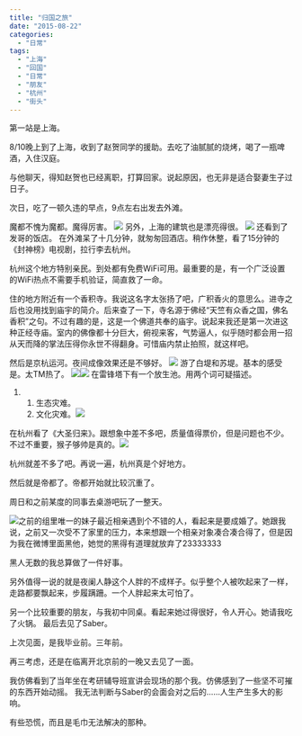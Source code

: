 ```yaml
---
title: "归国之旅"
date: "2015-08-22"
categories: 
  - "日常"
tags: 
  - "上海"
  - "回国"
  - "日常"
  - "朋友"
  - "杭州"
  - "街头"
---
```


第一站是上海。

8/10晚上到了上海，收到了赵贺同学的援助。去吃了油腻腻的烧烤，喝了一瓶啤酒，入住汉庭。

与他聊天，得知赵贺也已经离职，打算回家。说起原因，也无非是适合娶妻生子过日子。

次日，吃了一顿久违的早点，9点左右出发去外滩。

魔都不愧为魔都。魔得厉害。 ![](http://ww2.sinaimg.cn/large/6f7d1cdfjw1evbq1xk7wej21kw16oapa.jpg) 另外，上海的建筑也是漂亮得很。 ![](http://ww4.sinaimg.cn/large/6f7d1cdfjw1evbq3l1mzwj21kw16oh6o.jpg) 还看到了发哥的饭店。 在外滩呆了十几分钟，就匆匆回酒店。稍作休整，看了15分钟的《封神榜》电视剧，拉行李去杭州。

杭州这个地方特别亲民。到处都有免费WiFi可用。最重要的是，有一个广泛设置的WiFi热点不需要手机验证，简直救了一命。

住的地方附近有一个香积寺。我说这名字太张扬了吧，广积香火的意思么。进寺之后也没用找到庙宇的简介。后来查了一下，寺名源于佛经“天竺有众香之国，佛名香积”之句。不过有趣的是，这是一个佛道共奉的庙宇。说起来我还是第一次进这种正经寺庙。室内的佛像都十分巨大，俯视来客，气势逼人，似乎随时都会用一招从天而降的掌法压得你永世不得翻身。可惜庙内禁止拍照，就这样吧。

然后是京杭运河。夜间成像效果还是不够好。 ![](http://ww3.sinaimg.cn/large/6f7d1cdfjw1evbq6t5bdbj21kw23ux5y.jpg) 游了白堤和苏堤。基本的感受是。太TM热了。 ![](http://ww1.sinaimg.cn/large/6f7d1cdfjw1evbq9bs7usj21kw16o7wh.jpg)![](http://ww1.sinaimg.cn/large/6f7d1cdfjw1evbqaek4k2j21kw1kwh8e.jpg) 在雷锋塔下有一个放生池。用两个词可疑描述。

1. 1. 生态灾难。
    2. 文化灾难。![](http://ww3.sinaimg.cn/large/6f7d1cdfjw1evbqc523erj21kw23ue81.jpg)

在杭州看了《大圣归来》。跟想象中差不多吧，质量值得票价，但是问题也不少。不过不重要，猴子够帅是真的。![](http://ww4.sinaimg.cn/large/6f7d1cdfjw1evbqev7hd9j21kw23u4qp.jpg)

杭州就差不多了吧。再说一遍，杭州真是个好地方。

然后就是帝都了。帝都开始就比较沉重了。

周日和之前某度的同事去桌游吧玩了一整天。

![](http://ww4.sinaimg.cn/large/6f7d1cdfjw1evbqfych32j21kw23u1kx.jpg)之前的组里唯一的妹子最近相亲遇到个不错的人，看起来是要成婚了。她跟我说，之前又一次受不了家里的压力，本来想跟一个相亲对象凑合凑合得了，但是因为我在微博里面黑他，她觉的黑得有道理就放弃了23333333

黑人无数的我总算做了一件好事。

另外值得一说的就是夜阑人静这个人胖的不成样子。似乎整个人被吹起来了一样，走路都要飘起来，步履蹒跚。一个人胖起来太可怕了。

另一个比较重要的朋友，与我初中同桌。看起来她过得很好，令人开心。她请我吃了火锅。 最后去见了Saber。

上次见面，是我毕业前。三年前。

再三考虑，还是在临离开北京前的一晚又去见了一面。

我仿佛看到了当年坐在考研辅导班宣讲会现场的那个我。仿佛感到了一些坚不可摧的东西开始动摇。 我无法判断与Saber的会面会对之后的……人生产生多大的影响。

有些恐慌，而且是毛巾无法解决的那种。
